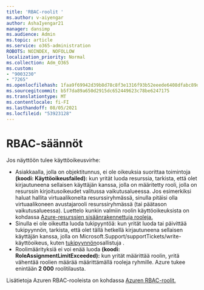 ```yaml
---
title: 'RBAC-roolit '
ms.author: v-aiyengar
author: AshaIyengar21
manager: dansimp
ms.audience: Admin
ms.topic: article
ms.service: o365-administration
ROBOTS: NOINDEX, NOFOLLOW
localization_priority: Normal
ms.collection: Adm_O365
ms.custom:
- "9003230"
- "7265"
ms.openlocfilehash: 1faa9f69942d39b8d78c8f3e1316f93b52eeede6408dfabc89d0f7fe38b86fb3
ms.sourcegitcommit: b5f7da89a650d2915dc652449623c78be6247175
ms.translationtype: MT
ms.contentlocale: fi-FI
ms.lasthandoff: 08/05/2021
ms.locfileid: "53923128"
---
```

# <a name="rbac-rules"></a>RBAC-säännöt

Jos näyttöön tulee käyttöoikeusvirhe: 

- Asiakkaalla, jolla on objektitunnus, ei ole oikeuksia suorittaa toimintoja **(koodi: Käyttöoikeusfailed):** kun yrität luoda resurssia, tarkista, että olet kirjautuneena sellaisen käyttäjän kanssa, jolla on määritetty rooli, jolla on resurssin kirjoitusoikeudet valitussa vaikutusalueessa. Jos esimerkiksi haluat hallita virtuaalikoneita resurssiryhmässä, [](https://docs.microsoft.com/azure/role-based-access-control/built-in-roles?WT.mc_id=Portal-Microsoft_Azure_Support#virtual-machine-contributor) sinulla pitäisi olla virtuaalikoneen avustajarooli resurssiryhmässä (tai päätason vaikutusalueessa). Luettelo kunkin valmiin roolin käyttöoikeuksista on kohdassa [Azure-resurssien sisäänrakennettuja rooleja.](https://docs.microsoft.com/azure/role-based-access-control/built-in-roles?WT.mc_id=Portal-Microsoft_Azure_Support)
- Sinulla ei ole oikeutta luoda tukipyyntöä: kun yrität luoda tai päivittää tukipyynnön, tarkista, että olet tällä hetkellä kirjautuneena sellaisen käyttäjän kanssa, jolla on Microsoft.Support/supportTickets/write-käyttöoikeus, kuten [tukipyynnön](https://docs.microsoft.com/azure/role-based-access-control/built-in-roles?WT.mc_id=Portal-Microsoft_Azure_Support#support-request-contributor)osallistuja .
- Roolimäärityksiä ei voi enää luoda **(koodi: RoleAssignmentLimitExceeded):** kun yrität määrittää roolin, yritä vähentää roolien määrää määrittämällä rooleja ryhmille. Azure tukee enintään **2 000** roolitilausta.

Lisätietoja Azuren RBAC-rooleista on kohdassa [Azuren RBAC-roolit.](https://docs.microsoft.com/azure/role-based-access-control/role-assignments-portal?WT.mc_id=Portal-Microsoft_Azure_Support)

